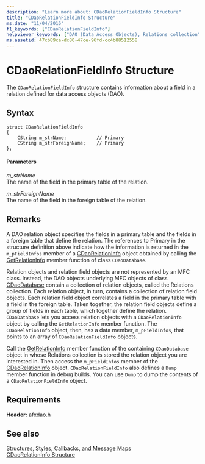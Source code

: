```yaml
---
description: "Learn more about: CDaoRelationFieldInfo Structure"
title: "CDaoRelationFieldInfo Structure"
ms.date: "11/04/2016"
f1_keywords: ["CDaoRelationFieldInfo"]
helpviewer_keywords: ["DAO (Data Access Objects), Relations collection", "CDaoRelationFieldInfo structure [MFC]"]
ms.assetid: 47cb89ca-dc80-47ce-96fd-cc4b88512558
---
```

# CDaoRelationFieldInfo Structure

The `CDaoRelationFieldInfo` structure contains information about a field in a relation defined for data access objects (DAO).

## Syntax

```
struct CDaoRelationFieldInfo
{
    CString m_strName;           // Primary
    CString m_strForeignName;    // Primary
};
```

#### Parameters

*m_strName*<br/>
The name of the field in the primary table of the relation.

*m_strForeignName*<br/>
The name of the field in the foreign table of the relation.

## Remarks

A DAO relation object specifies the fields in a primary table and the fields in a foreign table that define the relation. The references to Primary in the structure definition above indicate how the information is returned in the `m_pFieldInfos` member of a [CDaoRelationInfo](../../mfc/reference/cdaorelationinfo-structure.md) object obtained by calling the [GetRelationInfo](../../mfc/reference/cdaodatabase-class.md#getrelationinfo) member function of class `CDaoDatabase`.

Relation objects and relation field objects are not represented by an MFC class. Instead, the DAO objects underlying MFC objects of class [CDaoDatabase](../../mfc/reference/cdaodatabase-class.md) contain a collection of relation objects, called the Relations collection. Each relation object, in turn, contains a collection of relation field objects. Each relation field object correlates a field in the primary table with a field in the foreign table. Taken together, the relation field objects define a group of fields in each table, which together define the relation. `CDaoDatabase` lets you access relation objects with a `CDaoRelationInfo` object by calling the `GetRelationInfo` member function. The `CDaoRelationInfo` object, then, has a data member, `m_pFieldInfos`, that points to an array of `CDaoRelationFieldInfo` objects.

Call the [GetRelationInfo](../../mfc/reference/cdaodatabase-class.md#getrelationinfo) member function of the containing `CDaoDatabase` object in whose Relations collection is stored the relation object you are interested in. Then access the `m_pFieldInfos` member of the [CDaoRelationInfo](../../mfc/reference/cdaorelationinfo-structure.md) object. `CDaoRelationFieldInfo` also defines a `Dump` member function in debug builds. You can use `Dump` to dump the contents of a `CDaoRelationFieldInfo` object.

## Requirements

**Header:** afxdao.h

## See also

[Structures, Styles, Callbacks, and Message Maps](../../mfc/reference/structures-styles-callbacks-and-message-maps.md)<br/>
[CDaoRelationInfo Structure](../../mfc/reference/cdaorelationinfo-structure.md)

